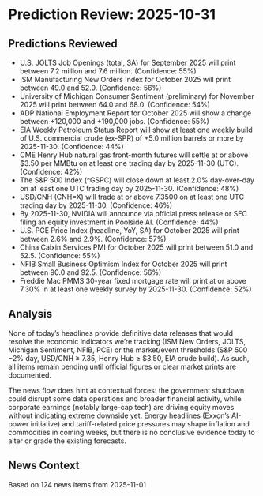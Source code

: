 # Prediction Review: 2025-10-31

## Predictions Reviewed

- U.S. JOLTS Job Openings (total, SA) for September 2025 will print between 7.2 million and 7.6 million. (Confidence: 55%)
- ISM Manufacturing New Orders Index for October 2025 will print between 49.0 and 52.0. (Confidence: 56%)
- University of Michigan Consumer Sentiment (preliminary) for November 2025 will print between 64.0 and 68.0. (Confidence: 54%)
- ADP National Employment Report for October 2025 will show a change between +120,000 and +190,000 jobs. (Confidence: 55%)
- EIA Weekly Petroleum Status Report will show at least one weekly build of U.S. commercial crude (ex-SPR) of +5.0 million barrels or more by 2025-11-30. (Confidence: 44%)
- CME Henry Hub natural gas front-month futures will settle at or above $3.50 per MMBtu on at least one trading day by 2025-11-30 (UTC). (Confidence: 42%)
- The S&P 500 Index (^GSPC) will close down at least 2.0% day-over-day on at least one UTC trading day by 2025-11-30. (Confidence: 48%)
- USD/CNH (CNH=X) will trade at or above 7.3500 on at least one UTC trading day by 2025-11-30. (Confidence: 46%)
- By 2025-11-30, NVIDIA will announce via official press release or SEC filing an equity investment in Poolside AI. (Confidence: 44%)
- U.S. PCE Price Index (headline, YoY, SA) for October 2025 will print between 2.6% and 2.9%. (Confidence: 57%)
- China Caixin Services PMI for October 2025 will print between 51.0 and 52.5. (Confidence: 55%)
- NFIB Small Business Optimism Index for October 2025 will print between 90.0 and 92.5. (Confidence: 56%)
- Freddie Mac PMMS 30-year fixed mortgage rate will print at or above 7.30% in at least one weekly survey by 2025-11-30. (Confidence: 52%)

## Analysis

None of today’s headlines provide definitive data releases that would resolve the economic indicators we’re tracking (ISM New Orders, JOLTS, Michigan Sentiment, NFIB, PCE) or the market/event thresholds (S&P 500 −2% day, USD/CNH ≥ 7.35, Henry Hub ≥ $3.50, EIA crude build). As such, all items remain pending until official figures or clear market prints are documented.

The news flow does hint at contextual forces: the government shutdown could disrupt some data operations and broader financial activity, while corporate earnings (notably large-cap tech) are driving equity moves without indicating extreme downside yet. Energy headlines (Exxon’s AI-power initiative) and tariff-related price pressures may shape inflation and commodities in coming weeks, but there is no conclusive evidence today to alter or grade the existing forecasts.

## News Context

Based on 124 news items from 2025-11-01
